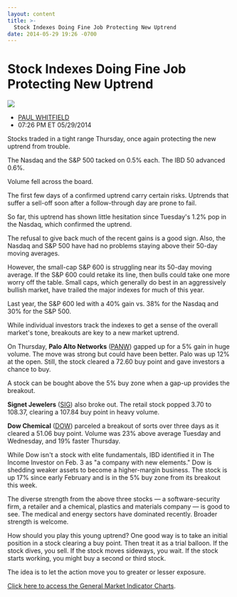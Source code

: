 ```yaml
---
layout: content
title: >-
  Stock Indexes Doing Fine Job Protecting New Uptrend
date: 2014-05-29 19:26 -0700
---
```



Stock Indexes Doing Fine Job Protecting New Uptrend
====================================================


![](https://www.investors.com/wp-content/uploads/ibd-migrated-images/MPv_140530_635369746865584286.png)

* [PAUL WHITFIELD](https://www.investors.com/author/whitfieldp/ "Posts by PAUL WHITFIELD")
* 07:26 PM ET 05/29/2014




Stocks traded in a tight range Thursday, once again protecting the new uptrend from trouble.


The Nasdaq and the S&P 500 tacked on 0.5% each. The IBD 50 advanced 0.6%.


Volume fell across the board.


The first few days of a confirmed uptrend carry certain risks. Uptrends that suffer a sell-off soon after a follow-through day are prone to fail.


So far, this uptrend has shown little hesitation since Tuesday's 1.2% pop in the Nasdaq, which confirmed the uptrend.


The refusal to give back much of the recent gains is a good sign. Also, the Nasdaq and S&P 500 have had no problems staying above their 50-day moving averages.


However, the small-cap S&P 600 is struggling near its 50-day moving average. If the S&P 600 could retake its line, then bulls could take one more worry off the table. Small caps, which generally do best in an aggressively bullish market, have trailed the major indexes for much of this year.


Last year, the S&P 600 led with a 40% gain vs. 38% for the Nasdaq and 30% for the S&P 500.


While individual investors track the indexes to get a sense of the overall market's tone, breakouts are key to a new market uptrend.


On Thursday, **Palo Alto Networks** ([PANW](https://research.investors.com/quote.aspx?symbol=PANW)) gapped up for a 5% gain in huge volume. The move was strong but could have been better. Palo was up 12% at the open. Still, the stock cleared a 72.60 buy point and gave investors a chance to buy.


A stock can be bought above the 5% buy zone when a gap-up provides the breakout.


**Signet Jewelers** ([SIG](https://research.investors.com/quote.aspx?symbol=SIG)) also broke out. The retail stock popped 3.70 to 108.37, clearing a 107.84 buy point in heavy volume.


**Dow Chemical** ([DOW](https://research.investors.com/quote.aspx?symbol=DOW)) parceled a breakout of sorts over three days as it cleared a 51.06 buy point. Volume was 23% above average Tuesday and Wednesday, and 19% faster Thursday.


While Dow isn't a stock with elite fundamentals, IBD identified it in The Income Investor on Feb. 3 as "a company with new elements." Dow is shedding weaker assets to become a higher-margin business. The stock is up 17% since early February and is in the 5% buy zone from its breakout this week.


The diverse strength from the above three stocks — a software-security firm, a retailer and a chemical, plastics and materials company — is good to see. The medical and energy sectors have dominated recently. Broader strength is welcome.


How should you play this young uptrend? One good way is to take an initial position in a stock clearing a buy point. Then treat it as a trial balloon. If the stock dives, you sell. If the stock moves sideways, you wait. If the stock starts working, you might buy a second or third stock.


The idea is to let the action move you to greater or lesser exposure.


[Click here to access the General Market Indicator Charts](https://www.investors.com/pdf/GMI_053014.pdf).




